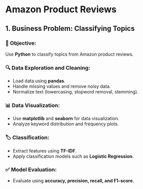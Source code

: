 # Amazon Product Reviews

## 1. Business Problem: Classifying Topics

### 📌 Objective:
Use **Python** to classify topics from Amazon product reviews.

### 🔍 Data Exploration and Cleaning:
- Load data using **pandas**.
- Handle missing values and remove noisy data.
- Normalize text (lowercasing, stopword removal, stemming).

### 📊 Data Visualization:
- Use **matplotlib** and **seaborn** for data visualization.
- Analyze keyword distribution and frequency plots.

### 🏷️ Classification:
- Extract features using **TF-IDF**.
- Apply classification models such as **Logistic Regression**.

### ✅ Model Evaluation:
- Evaluate using **accuracy, precision, recall, and F1-score**.
